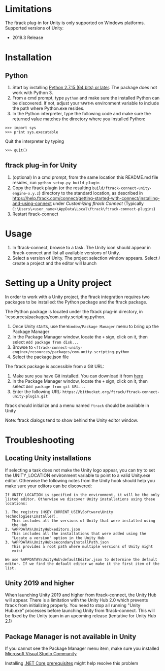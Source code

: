 # Limitations
The ftrack plug-in for Unity is only supported on Windows platforms.
Supported versions of Unity:
* 2019.3 Release

# Installation

## Python
1. Start by installing [Python 2.7.15 (64 bits) or later](https://www.python.org/downloads/release/python-2716/). 
The package does not work with Python 3.
1. From a cmd prompt, type `python` and make sure the installed Python can be 
discovered. If not, adjust your `%PATH%` environment variable to include the path
where Python.exe resides.
1. In the Python interpreter, type the following code and make sure the returned value matches the directory where you installed Python:
```
>>> import sys
>>> print sys.executable
```
Quit the interpreter by typing
```
>>> quit()
```

## ftrack plug-in for Unity
1. (optional) In a cmd prompt, from the same location this README.md file resides, run 
`python setup.py build_plugin`
1. Copy the ftrack plugin (or the resulting `build/ftrack-connect-unity-engine-x.y.z`)
directory to the standard location, as described in 
https://help.ftrack.com/connect/getting-started-with-connect/installing-and-using-connect 
under *Customizing ftrack Connect* (Typically 
`C:\Users\<user_name>\AppData\Local\ftrack\ftrack-connect-plugins`)
1. Restart ftrack-connect

# Usage
1. In ftrack-connect, browse to a task. The Unity icon should appear in 
ftrack-connect and list all available versions of Unity. 
1. Select a version of Unity. The project selection window appears. 
Select / create a project and the editor will launch

# Setting up a Unity project
In order to work with a Unity project, the ftrack integration requires two 
packages to be installed: the Python package and the ftrack package. 

The Python package is located under the ftrack plug-in directory, in 
`resources/packages/com.unity.scripting.python.

1. Once Unity starts, use the `Window/Package Manager` menu to bring up the 
Package Manager
1. In the Package Manager window, locate the `+` sign, click on it, then 
select `Add package from disk...`
1. Browse to `<ftrack-connect-unity-engine>/resources/packages/com.unity.scripting.python`
1. Select the package.json file

The ftrack package is accessible from a Git URL:

1. Make sure you have Git installed. You can download it from [here](https://git-scm.com/download/win)
1. In the Package Manager window, locate the `+` sign, click on it, then 
select `Add package from git URL...`
1. Enter the following URL: `https://bitbucket.org/ftrack/ftrack-connect-unity-plugin.git`

ftrack should initialize and a menu named `ftrack` should be available in Unity

Note: ftrack dialogs tend to show behind the Unity editor window.

# Troubleshooting
## Locating Unity installations
If selecting a task does not make the Unity logo appear, you can try to set the 
UNITY_LOCATION environment variable to point to a valid Unity.exe editor. 
Otherwise the following notes from the Unity hook should help you make sure your 
editors can be discovered:
```
If UNITY_LOCATION is specified in the environment, it will be the only 
listed editor. Otherwise we discover Unity installations using these 
locations:

1. The registry (HKEY_CURRENT_USER\Software\Unity Technologies\Installer).
   This includes all the versions of Unity that were installed using 
   the Hub
2. %APPDATA%\UnityHub\editors.json
   This includes all the installations that were added using the 
   "Locate a version" option in the Unity Hub
3. %APPDATA%\UnityHub\secondaryInstallPath.json
   This provides a root path where multiple versions of Unity might 
   exist
   
We use %APPDATA%\UnityHub\defaultEditor.json to determine the default 
editor. If we find the default editor we make it the first item of the 
list. 
```

## Unity 2019 and higher
When launching Unity 2019 and higher from ftrack-connect, the Unity Hub will 
appear. There is a limitation with the 
Unity Hub 2.0 which prevents ftrack from initializing properly. You need to 
stop all running "Unity Hub.exe" processes before launching Unity from 
ftrack-connect. This will be fixed by the Unity team in an upcoming release 
(tentative for Unity Hub 2.1)

## Package Manager is not available in Unity
If you cannot see the Package Manager menu item, make sure you installed 
[Microsoft Visual Studio Community](https://learn.unity.com/tutorial/get-started-with-visual-studio-and-unity)

Installing [.NET Core prerequisites](http://go.microsoft.com/fwlink/?LinkID=798306&clcid=0x409) 
might help resolve this problem

